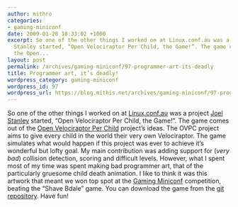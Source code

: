 ```yaml
---
author: mithro
categories:
- gaming-miniconf
date: 2009-01-28 18:33:02 +1000
excerpt: So one of the other things I worked on at Linux.conf.au was a project Joel
  Stanley started, “Open Velociraptor Per Child, the Game!”. The game comes out of
  the Open...
layout: post
permalink: /archives/gaming-miniconf/97-programmer-art-its-deadly
title: Programmer art, it’s deadly!
wordpress_category: gaming-miniconf
wordpress_id: 97
wordpress_url: https://blog.mithis.net/archives/gaming-miniconf/97-programmer-art-its-deadly
---
```

So one of the other things I worked on at [Linux.conf.au](http://linux.conf.au/) was a project [Joel Stanley](http://shenki.net) started, “Open Velociraptor Per Child, the Game!”.
The game comes out of the [Open Velociraptor Per Child](http://velociraptorz.org/) project’s ideas. The OVPC project aims to give every child in the world their very own Velociraptor. The game simulates what would happen if this project was ever to achieve it’s wonderful but lofty goal.
My main contribution was adding support for (*very bad*) collision detection, scoring and difficult levels. However, what I spent most of my time was spent making bad programmer art, that of the particularly gruesome child death animation. I like to think it was this artwork that meant we won top spot at the [Gaming Miniconf](http://games.sericyb.com.au/) competition, beating the “Shave Bdale” game.
You can download the game from the [git repository](http://git.sugarlabs.org/projects/one-velociraptor-per-child). Have fun!

